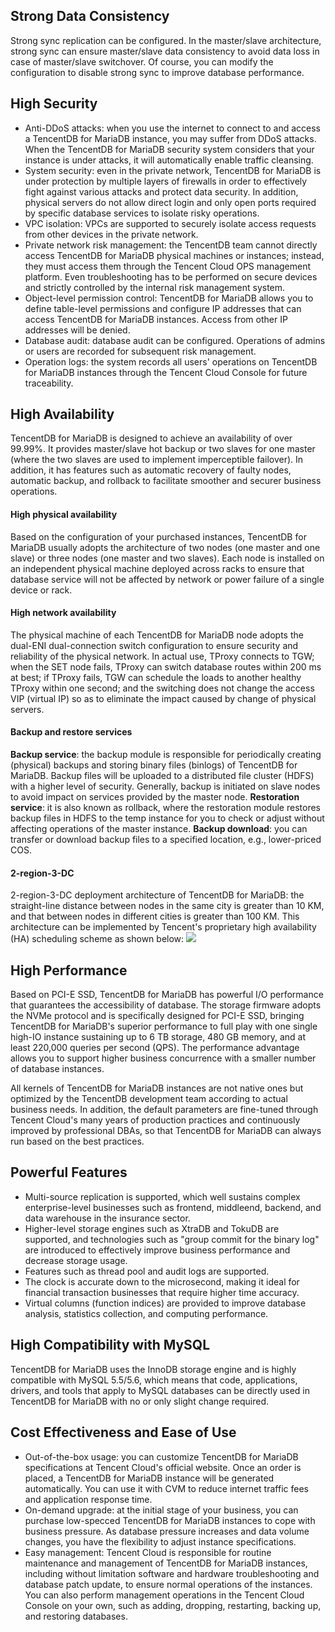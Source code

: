 ## Strong Data Consistency
Strong sync replication can be configured. In the master/slave architecture, strong sync can ensure master/slave data consistency to avoid data loss in case of master/slave switchover. Of course, you can modify the configuration to disable strong sync to improve database performance.

## High Security
- Anti-DDoS attacks: when you use the internet to connect to and access a TencentDB for MariaDB instance, you may suffer from DDoS attacks. When the TencentDB for MariaDB security system considers that your instance is under attacks, it will automatically enable traffic cleansing.
- System security: even in the private network, TencentDB for MariaDB is under protection by multiple layers of firewalls in order to effectively fight against various attacks and protect data security. In addition, physical servers do not allow direct login and only open ports required by specific database services to isolate risky operations.
- VPC isolation: VPCs are supported to securely isolate access requests from other devices in the private network.
- Private network risk management: the TencentDB team cannot directly access TencentDB for MariaDB physical machines or instances; instead, they must access them through the Tencent Cloud OPS management platform. Even troubleshooting has to be performed on secure devices and strictly controlled by the internal risk management system.
- Object-level permission control: TencentDB for MariaDB allows you to define table-level permissions and configure IP addresses that can access TencentDB for MariaDB instances. Access from other IP addresses will be denied.
- Database audit: database audit can be configured. Operations of admins or users are recorded for subsequent risk management.
- Operation logs: the system records all users' operations on TencentDB for MariaDB instances through the Tencent Cloud Console for future traceability.

## High Availability
TencentDB for MariaDB is designed to achieve an availability of over 99.99%. It provides master/slave hot backup or two slaves for one master (where the two slaves are used to implement imperceptible failover). In addition, it has features such as automatic recovery of faulty nodes, automatic backup, and rollback to facilitate smoother and securer business operations.

#### High physical availability
Based on the configuration of your purchased instances, TencentDB for MariaDB usually adopts the architecture of two nodes (one master and one slave) or three nodes (one master and two slaves). Each node is installed on an independent physical machine deployed across racks to ensure that database service will not be affected by network or power failure of a single device or rack.

#### High network availability
The physical machine of each TencentDB for MariaDB node adopts the dual-ENI dual-connection switch configuration to ensure security and reliability of the physical network. In actual use, TProxy connects to TGW; when the SET node fails, TProxy can switch database routes within 200 ms at best; if TProxy fails, TGW can schedule the loads to another healthy TProxy within one second; and the switching does not change the access VIP (virtual IP) so as to eliminate the impact caused by change of physical servers.

#### Backup and restore services
**Backup service**: the backup module is responsible for periodically creating (physical) backups and storing binary files (binlogs) of TencentDB for MariaDB. Backup files will be uploaded to a distributed file cluster (HDFS) with a higher level of security. Generally, backup is initiated on slave nodes to avoid impact on services provided by the master node.
**Restoration service**: it is also known as rollback, where the restoration module restores backup files in HDFS to the temp instance for you to check or adjust without affecting operations of the master instance.
**Backup download**: you can transfer or download backup files to a specified location, e.g., lower-priced COS.

#### 2-region-3-DC
2-region-3-DC deployment architecture of TencentDB for MariaDB: the straight-line distance between nodes in the same city is greater than 10 KM, and that between nodes in different cities is greater than 100 KM. This architecture can be implemented by Tencent's proprietary high availability (HA) scheduling scheme as shown below:
![](https://main.qcloudimg.com/raw/5631159ff5833d8623be51588b8aec90.png)

## High Performance
Based on PCI-E SSD, TencentDB for MariaDB has powerful I/O performance that guarantees the accessibility of database. The storage firmware adopts the NVMe protocol and is specifically designed for PCI-E SSD, bringing TencentDB for MariaDB's superior performance to full play with one single high-IO instance sustaining up to 6 TB storage, 480 GB memory, and at least 220,000 queries per second (QPS). The performance advantage allows you to support higher business concurrence with a smaller number of database instances.

All kernels of TencentDB for MariaDB instances are not native ones but optimized by the TencentDB development team according to actual business needs. In addition, the default parameters are fine-tuned through Tencent Cloud's many years of production practices and continuously improved by professional DBAs, so that TencentDB for MariaDB can always run based on the best practices.

## Powerful Features
- Multi-source replication is supported, which well sustains complex enterprise-level businesses such as frontend, middleend, backend, and data warehouse in the insurance sector.
- Higher-level storage engines such as XtraDB and TokuDB are supported, and technologies such as "group commit for the binary log" are introduced to effectively improve business performance and decrease storage usage.
- Features such as thread pool and audit logs are supported.
- The clock is accurate down to the microsecond, making it ideal for financial transaction businesses that require higher time accuracy.
- Virtual columns (function indices) are provided to improve database analysis, statistics collection, and computing performance.

## High Compatibility with MySQL 
TencentDB for MariaDB uses the InnoDB storage engine and is highly compatible with MySQL 5.5/5.6, which means that code, applications, drivers, and tools that apply to MySQL databases can be directly used in TencentDB for MariaDB with no or only slight change required.

## Cost Effectiveness and Ease of Use
- Out-of-the-box usage: you can customize TencentDB for MariaDB specifications at Tencent Cloud's official website. Once an order is placed, a TencentDB for MariaDB instance will be generated automatically. You can use it with CVM to reduce internet traffic fees and application response time.
- On-demand upgrade: at the initial stage of your business, you can purchase low-specced TencentDB for MariaDB instances to cope with business pressure. As database pressure increases and data volume changes, you have the flexibility to adjust instance specifications.
- Easy management: Tencent Cloud is responsible for routine maintenance and management of TencentDB for MariaDB instances, including without limitation software and hardware troubleshooting and database patch update, to ensure normal operations of the instances. You can also perform management operations in the Tencent Cloud Console on your own, such as adding, dropping, restarting, backing up, and restoring databases.


